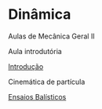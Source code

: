 # Dinâmica
Aulas de Mecânica Geral II

Aula introdutória

<a href = "https://github.com/DorgivalSilva/dinamica/raw/master/00.zip">Introdução</a>


Cinemática de partícula

<a href = "https://github.com/DorgivalSilva/dinamica/raw/master/01.zip">Ensaios Balísticos</a>
